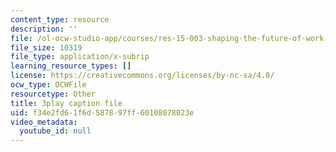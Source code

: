 ```yaml
---
content_type: resource
description: ''
file: /ol-ocw-studio-app/courses/res-15-003-shaping-the-future-of-work-15-662x-spring-2016/f34e2fd61f6d587897ff60108078023e_sDnM5fTqXv4.vtt
file_size: 10319
file_type: application/x-subrip
learning_resource_types: []
license: https://creativecommons.org/licenses/by-nc-sa/4.0/
ocw_type: OCWFile
resourcetype: Other
title: 3play caption file
uid: f34e2fd6-1f6d-5878-97ff-60108078023e
video_metadata:
  youtube_id: null
---
```

